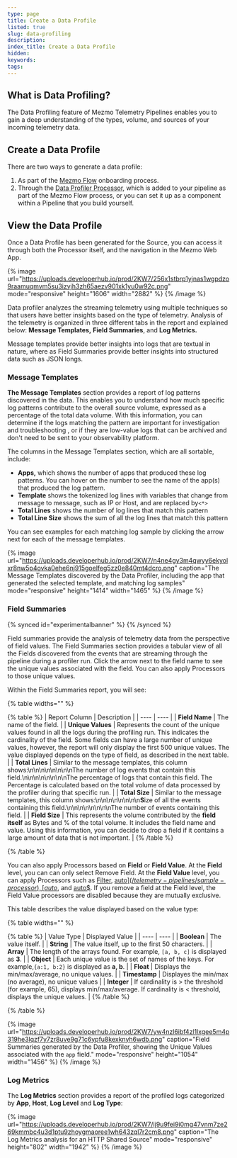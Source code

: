 ```yaml
---
type: page
title: Create a Data Profile
listed: true
slug: data-profiling
description: 
index_title: Create a Data Profile
hidden: 
keywords: 
tags: 
---
```



## What is Data Profiling?

The Data Profiling feature of Mezmo Telemetry Pipelines enables you to gain a deep understanding of the types, volume, and sources of your incoming telemetry data.

## Create a Data Profile

There are two ways to generate a data profile:

1. As part of the [Mezmo Flow](/telemetry-pipelines/about-mezmo-flow) onboarding process.
2. Through the [Data Profiler Processor](/telemetry-pipelines/data-profiler-processor), which is added to your pipeline as part of the Mezmo Flow process, or you can set it up as a component within a Pipeline that you build yourself.

## View the Data Profile

Once a Data Profile has been generated for the Source, you can access it through both the Processor itself, and the navigation in the Mezmo Web App.

{% image url="https://uploads.developerhub.io/prod/2KW7/256x1stbrp1yjnas1wgpdzo9raamuqmvm5su3izvjh3zh65aezv901xk1yu0w92c.png" mode="responsive" height="1606" width="2882" %}
{% /image %}

Data profiler analyzes the streaming telemetry using multiple techniques so that users have better insights based on the type of telemetry. Analysis of the telemetry is organized in three different tabs in the report and explained below: **Message Templates,** **Field Summaries**, and **Log Metrics.**

Message templates provide better insights into logs that are textual in nature, where as Field Summaries provide better insights into structured data such as JSON longs.

### Message Templates

**The Message Templates** section provides a report of log patterns discovered in the data.  This enables you to understand how much specific log patterns contribute to the overall source volume, expressed as a percentage of the total data volume. With this information, you can determine if the logs matching the pattern are important for investigation and troubleshooting , or if they are low-value logs that can be archived and don't need to be sent to your observability platform.

The columns in the Message Templates section, which are all sortable, include:

- **Apps,** which shows the number of apps that produced these log patterns. You can hover on the number to see the name of the app(s) that produced the log pattern.
- **Template** shows the tokenized log lines with variables that change from message to message, such as IP or Host, and are replaced by`<*>`
- **Total Lines** shows the number of log lines that match this pattern
- **Total Line Size** shows the sum of all the log lines that match this pattern

You can see examples for each matching log sample by clicking the arrow next for each of the message templates.

{% image url="https://uploads.developerhub.io/prod/2KW7/n4ne4gy3m4qwyy6ekyolxr8nw5p4ovka0ehe6nj915goelfeg5zz0e840mt4dcro.png" caption="The Message Templates discovered by the Data Profiler, including the app that generated the selected template, and matching log samples" mode="responsive" height="1414" width="1465" %}
{% /image %}

### Field Summaries

{% synced id="experimentalbanner" %}
{% /synced %}

Field summaries provide the analysis of telemetry data from the perspective of field values.  The Field Summaries section provides a tabular view of all the Fields discovered from the events that are streaming through the pipeline during a profiler run. Click the arrow next to the field name to see the unique values  associated with the field. You can also apply Processors to those unique values.

Within the Field Summaries report, you will see:

{% table widths="" %}

{% table %}
| Report Column | Description | 
| ---- | ---- | 
| **Field Name** | The name of the field. | 
| **Unique Values** | Represents the count of the unique values found in all the logs during the profiling run. This indicates the cardinality of the field. Some fields can have a large number of unique values, however, the report will only display the first 500 unique values. The value displayed depends on the type of field, as described in the next table. | 
| **Total Lines** | Similar to the message templates, this column shows:\n\n\n\n\n\n\n\nThe number of log events that contain this field.\n\n\n\n\n\n\n\nThe percentage of logs that contain this field. The Percentage is calculated based on the total volume of data processed by the profiler during that specific run. | 
| **Total Size** | Similar to the message templates, this column shows:\n\n\n\n\n\n\n\n**S**ize of all the events containing this field.\n\n\n\n\n\n\n\nThe number of events containing this field. | 
| **Field Size** | This represents the volume contributed by the **field itself** as Bytes and % of the total volume. It includes the field name and value.  Using this information, you can decide to drop a field if it contains a large amount of data that is not important. | 
{% /table %}

{% /table %}

You can also apply Processors based on **Field** or **Field Value**. At the **Field** level, you can  can only select Remove Field. At the **Field Value** level, you can apply Processors such as [Filter](/telemetry-pipelines/filter-processor), [auto$](/telemetry-pipelines/sample-processor),  [auto$](/telemetry-pipelines/dedupe-processor), and [auto$](/telemetry-pipelines/throttle-processor). If you remove a field at the Field level,  the Field Value processors are disabled because they are mutually exclusive.

This table describes the value displayed based on the value type:

{% table widths="" %}

{% table %}
| Value Type | Displayed Value | 
| ---- | ---- | 
| **Boolean** | The value itself. | 
| **String** | The value itself, up to the first 50 characters. | 
| **Array** | The length of the arrays found. For example, `[a, b, c]` is displayed as **3**. | 
| **Object** | Each unique value is the set of names of the keys. For example,`{a:1, b:2}` is displayed as **a, b**. | 
| **Float** | Displays the min/max/average, no unique values. | 
| **Timestamp** | Displayes the min/max (no average), no unique values | 
| **Integer** | If cardinality is &gt; the threshold (for example, 65), displays min/max/average. If cardinality is &lt; threshold, displays the unique values. | 
{% /table %}

{% /table %}

{% image url="https://uploads.developerhub.io/prod/2KW7/yw4nzl6ibf4zl1lxgee5m4p319he3lqzf7y7zr8uve9g71c6ypfu8kexknyh6wdb.png" caption="Field Summaries generated by the Data Profiler, showing the Unique Values associated with the `app` field." mode="responsive" height="1054" width="1456" %}
{% /image %}

### Log Metrics

The **Log Metrics** section provides a report of the profiled logs categorized by **App**, **Host**, **Log Level** and **Log Type**:

{% image url="https://uploads.developerhub.io/prod/2KW7/ij9u9fei9i0mg47vnm7ze269kmmbc4u3d1ptu9zhoygmaoree1wh643zql7r2cm8.png" caption="The Log Metrics analysis for an HTTP Shared Source" mode="responsive" height="802" width="1942" %}
{% /image %}

###